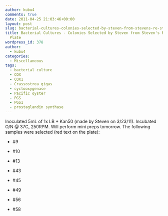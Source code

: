 ```yaml
---
author: kubu4
comments: true
date: 2011-04-25 21:03:46+00:00
layout: post
slug: bacterial-cultures-colonies-selected-by-steven-from-stevens-re-streaked-plate
title: Bacterial Cultures - Colonies Selected by Steven from Steven's Re-Streaked
  Plate
wordpress_id: 378
author:
  - kubu4
categories:
  - Miscellaneous
tags:
  - bacterial culture
  - COX
  - COX1
  - Crassostrea gigas
  - cyclooxygenase
  - Pacific oyster
  - PGS
  - PGS1
  - prostaglandin synthase
---
```


Inoculated 5mL of 1x LB + Kan50 (made by Steven on 3/23/11). Incubated O/N @ 37C, 250RPM. Will perform mini preps tomorrow. The following samples were selected (red text on the plate):




    
  * #9

    
  * #10

    
  * #13

    
  * #43

    
  * #45

    
  * #49

    
  * #56

    
  * #58



